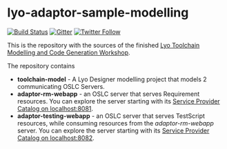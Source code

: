 # lyo-adaptor-sample-modelling

[![Build Status](https://travis-ci.org/OSLC/lyo-adaptor-sample-modelling.svg?branch=master)](https://travis-ci.org/OSLC/lyo-adaptor-sample-modelling)
[![Gitter](https://img.shields.io/gitter/room/nwjs/nw.js.svg)](https://gitter.im/OSLC/lyo-adaptor-sample-modelling)
[![Twitter Follow](https://img.shields.io/twitter/follow/oslcNews.svg?style=social&label=Follow)](https://twitter.com/oslcNews)

This is the repository with the sources of the finished [Lyo Toolchain Modelling and Code Generation Workshop](https://wiki.eclipse.org/Lyo/ToolchainModellingAndCodeGenerationWorkshop).

The repository contains 
 * **toolchain-model** - A Lyo Designer modelling project that models 2 communicating OSLC Servers.
 * **adaptor-rm-webapp** - an OSLC server that serves Requirement resources. You can explore the server starting with its [Service Provider Catalog on localhost:8081](http://localhost:8081/adaptor-rm/services/catalog/singleton). 
 * **adaptor-testing-webapp** - an OSLC server that serves TestScript resources, while consuming resources from the *adaptor-rm-webapp* server. You can explore the server starting with its [Service Provider Catalog on localhost:8082](http://localhost:8082/adaptor-testing/services/catalog/singleton).

